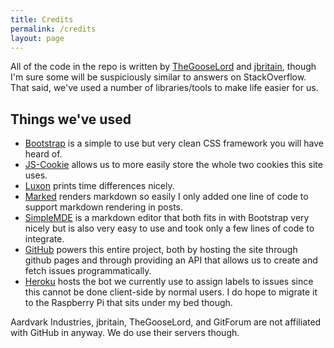 ```yaml
---
title: Credits
permalink: /credits
layout: page
---
```


All of the code in the repo is written by [TheGooseLord](https://github.com/TheGooseLord) and [jbritain](https://jbritain.github.io), though I'm sure some will be suspiciously similar to answers on StackOverflow. That said, we've used a number of libraries/tools to make life easier for us. 

## Things we've used
- [Bootstrap](https://getbootstrap.com/) is a simple to use but very clean CSS framework you will have heard of.
- [JS-Cookie](https://github.com/js-cookie/js-cookie) allows us to more easily store the whole two cookies this site uses.
- [Luxon](https://moment.github.io/luxon/#/) prints time differences nicely.
- [Marked](https://github.com/markedjs/marked) renders markdown so easily I only added one line of code to support markdown rendering in posts.
- [SimpleMDE](https://simplemde.com/) is a markdown editor that both fits in with Bootstrap very nicely but is also very easy to use and took only a few lines of code to integrate.
- [GitHub](https://github.com) powers this entire project, both by hosting the site through github pages and through providing an API that allows us to create and fetch issues programmatically.
- [Heroku](https://www.heroku.com) hosts the bot we currently use to assign labels to issues since this cannot be done client-side by normal users. I do hope to migrate it to the Raspberry Pi that sits under my bed though.

Aardvark Industries, jbritain, TheGooseLord, and GitForum are not affiliated with GitHub in anyway. We do use their servers though.
